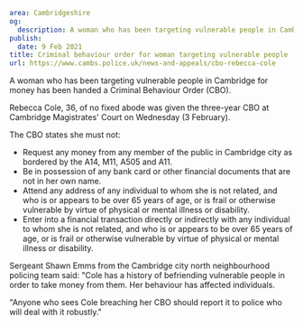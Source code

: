 ```yaml
area: Cambridgeshire
og:
  description: A woman who has been targeting vulnerable people in Cambridge for money has been handed a Criminal Behaviour Order (CBO).
publish:
  date: 9 Feb 2021
title: Criminal behaviour order for woman targeting vulnerable people
url: https://www.cambs.police.uk/news-and-appeals/cbo-rebecca-cole
```

A woman who has been targeting vulnerable people in Cambridge for money has been handed a Criminal Behaviour Order (CBO).

Rebecca Cole, 36, of no fixed abode was given the three-year CBO at Cambridge Magistrates' Court on Wednesday (3 February).

The CBO states she must not:

 * Request any money from any member of the public in Cambridge city as bordered by the A14, M11, A505 and A11.
 * Be in possession of any bank card or other financial documents that are not in her own name.
 * Attend any address of any individual to whom she is not related, and who is or appears to be over 65 years of age, or is frail or otherwise vulnerable by virtue of physical or mental illness or disability.
 * Enter into a financial transaction directly or indirectly with any individual to whom she is not related, and who is or appears to be over 65 years of age, or is frail or otherwise vulnerable by virtue of physical or mental illness or disability.

Sergeant Shawn Emms from the Cambridge city north neighbourhood policing team said: "Cole has a history of befriending vulnerable people in order to take money from them. Her behaviour has affected individuals.

"Anyone who sees Cole breaching her CBO should report it to police who will deal with it robustly."
